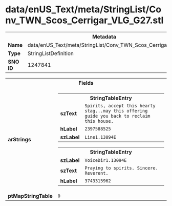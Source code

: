 <h1>data/enUS_Text/meta/StringList/Conv_TWN_Scos_Cerrigar_VLG_G27.stl</h1><table><tr><th colspan="100%">Metadata</th></tr><tr><td><b>Name</b></td><td>data/enUS_Text/meta/StringList/Conv_TWN_Scos_Cerrigar_VLG_G27.stl</td></tr><tr><td><b>Type</b></td><td>StringListDefinition</td></tr><tr><td><b>SNO ID</b></td><td>1247841</td></tr></table>

<table><tr><th colspan="100%">Fields</th></tr><tr><td><b>arStrings</b></td><td><table><tr><th colspan="100%">StringTableEntry</th></tr><tr><td><b>szText</b></td><td><code>Spirits, accept this hearty stag...may this offering guide you back to reclaim this house.</code></td></tr><tr><td><b>hLabel</b></td><td><code>2397588525</code></td></tr><tr><td><b>szLabel</b></td><td><code>Line1.13094E</code></td></tr></table>


<table><tr><th colspan="100%">StringTableEntry</th></tr><tr><td><b>szLabel</b></td><td><code>VoiceDir1.13094E</code></td></tr><tr><td><b>szText</b></td><td><code>Praying to spirits. Sincere. Reverent.</code></td></tr><tr><td><b>hLabel</b></td><td><code>3743315962</code></td></tr></table>


</td></tr><tr><td><b>ptMapStringTable</b></td><td><code>0</code></td></tr></table>

